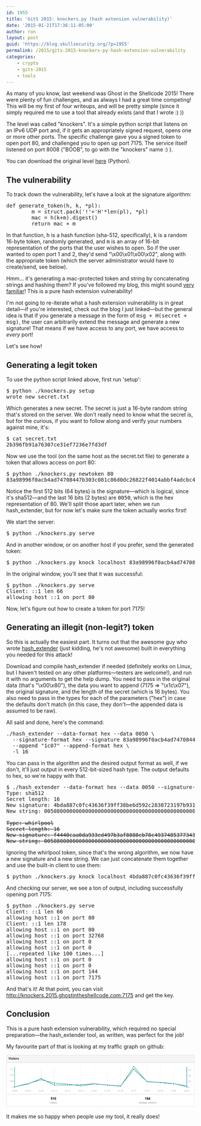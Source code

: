 ```yaml
---
id: 1955
title: 'GitS 2015: knockers.py (hash extension vulnerability)'
date: '2015-01-21T17:36:11-05:00'
author: ron
layout: post
guid: 'https://blog.skullsecurity.org/?p=1955'
permalink: /2015/gits-2015-knockers-py-hash-extension-vulnerability
categories:
    - crypto
    - gits-2015
    - tools
---
```


As many of you know, last weekend was Ghost in the Shellcode 2015! There were plenty of fun challenges, and as always I had a great time competing! This will be my first of four writeups, and will be pretty simple (since it simply required me to use a tool that already exists (and that I wrote :) ))

The level was called "knockers". It's a simple python script that listens on an IPv6 UDP port and, if it gets an appropriately signed request, opens one or more other ports.  The specific challenge gave you a signed token to open port 80, and challenged you to open up port 7175. The service itself listened on port 8008 ("BOOB", to go with the "knockers" name :) ).

You can download the original level <a href="/blogdata/knockers.py">here</a> (Python).
<!--more-->
<h2>The vulnerability</h2>

To track down the vulnerability, let's have a look at the signature algorithm:

<pre>
<span class="Statement">def</span> <span class="Identifier">generate_token</span>(h, k, *pl):
        m = struct.pack(<span class="Constant">'!'</span>+<span class="Constant">'H'</span>*<span class="Identifier">len</span>(pl), *pl)
        mac = h(k+m).digest()
        <span class="Statement">return</span> mac + m
</pre>

In that function, <tt>h</tt> is a hash function (sha-512, specifically), <tt>k</tt> is a random 16-byte token, randomly generated, and <tt>m</tt> is an array of 16-bit representation of the ports that the user wishes to open. So if the user wanted to open port 1 and 2, they'd send "\x00\x01\x00\x02", along with the appropriate token (which the server administrator would have to create/send, see below).

Hmm... it's generating a mac-protected token and string by concatenating strings and hashing them? If you've followed my blog, this might sound <a href='2012/everything-you-need-to-know-about-hash-length-extension-attacks'>very familiar</a>! This is a pure hash extension vulnerability!

I'm not going to re-iterate what a hash extension vulnerability is in great detail&mdash;if you're interested, check out the blog I just linked&mdash;but the general idea is that if you generate a message in the form of <tt>msg + H(secret + msg)</tt>, the user can arbitrarily extend the message and generate a new signature! That means if we have access to any port, we have access to <em>every</em> port!

Let's see how!

<h2>Generating a legit token</h2>

To use the python script linked above, first run 'setup':

<pre>
$ python ./knockers.py setup
wrote new secret.txt
</pre>

Which generates a new secret. The secret is just a 16-byte random string that's stored on the server. We don't really need to know what the secret is, but for the curious, if you want to follow along and verify your numbers against mine, it's:

<pre>
$ cat secret.txt
2b396fb91a76307ce31ef7236e7fd3df
</pre>

Now we use the tool (on the same host as the secret.txt file) to generate a token that allows access on port 80:

<pre>
$ python ./knockers.py newtoken 80
83a98996f0acb4ad74708447b303c081c86d0dc26822f4014abbf4adcbc4d009fbd8397aad82618a6d45de8d944d384542072d7a0f0cdb76b51e512d88de3eb20050
</pre>

Notice the first 512 bits (64 bytes) is the signature&mdash;which is logical, since it's sha512&mdash;and the last 16 bits (2 bytes) are <tt>0050</tt>, which is the hex representation of 80. We'll split those apart later, when we run hash_extender, but for now let's make sure the token actually works first!

We start the server:

<pre>
$ python ./knockers.py serve
</pre>

And in another window, or on another host if you prefer, send the generated token:

<pre>
$ python ./knockers.py knock localhost 83a98996f0acb4ad74708447b303c081c86d0dc26822f4014abbf4adcbc4d009fbd8397aad82618a6d45de8d944d384542072d7a0f0cdb76b51e512d88de3eb20050
</pre>

In the original window, you'll see that it was successful:

<pre>
$ python ./knockers.py serve
Client: ::1 len 66
allowing host ::1 on port 80
</pre>

Now, let's figure out how to create a token for port 7175!

<h2>Generating an illegit (non-legit?) token</h2>

So this is actually the easiest part. It turns out that the awesome guy who wrote <a href='https://github.com/iagox86/hash_extender'>hash_extender</a> (just kidding, he's not awesome) built in everything you needed for this attack!

Download and compile hash_extender if needed (definitely works on Linux, but I haven't tested on any other platforms&mdash;testers are welcome!), and run it with no arguments to get the help dump. You need to pass in the original data (that's "\x00\x80"), the data you want to append (7175 =&gt; "\x1c\x07"), the original signature, and the length of the secret (which is 16 bytes). You also need to pass in the types for each of the parameters ("hex") in case the defaults don't match (in this case, they don't&mdash;the appended data is assumed to be raw).

All said and done, here's the command:

<pre>
./hash_extender --data-format hex --data 0050 \
  --signature-format hex --signature 83a98996f0acb4ad74708447b303c081c86d0dc26822f4014abbf4adcbc4d009fbd8397aad82618a6d45de8d944d384542072d7a0f0cdb76b51e512d88de3eb2 \
  --append "1c07" --append-format hex \
  -l 16
</pre>

You can pass in the algorithm and the desired output format as well, if we don't, it'll just output in every 512-bit-sized hash type. The output defaults to hex, so we're happy with that.

<pre>
$ ./hash_extender --data-format hex --data 0050 --signature-format hex --signature 83a98996f0acb4ad74708447b303c081c86d0dc26822f4014abbf4adcbc4d009fbd8397aad82618a6d45de8d944d384542072d7a0f0cdb76b51e512d88de3eb2 --append "1c07" --append-format hex -l 16
Type: sha512
Secret length: 16
New signature: 4bda887c0fc43636f39ff38be6d592c2830723197b93174b04d0115d28f0d5e4df650f7c48d64f7ca26ef94c3387f0ca3bf606184c4524600557c7de36f1d894
New string: 005080000000000000000000000000000000000000000000000000000000000000000000000000000000000000000000000000000000000000000000000000000000000000000000000000000000000000000000000000000000000000000000000000000000000000000000000000901c07

<s>Type: whirlpool
Secret length: 16
New signature: f4440caa0da933ed497b3af8088cb78c49374853773435321c7f03730386513912fb7b165121c9d5fb0cb2b8a5958176c4abec35034c2041315bf064de26a659
New string: 0050800000000000000000000000000000000000000000000000000000000000000000000000000000000000000000901c07</s>
</pre>

Ignoring the whirlpool token, since that's the wrong algorithm, we now have a new signature and a new string. We can just concatenate them together and use the built-in client to use them:

<pre>
$ python ./knockers.py knock localhost 4bda887c0fc43636f39ff38be6d592c2830723197b93174b04d0115d28f0d5e4df650f7c48d64f7ca26ef94c3387f0ca3bf606184c4524600557c7de36f1d894005080000000000000000000000000000000000000000000000000000000000000000000000000000000000000000000000000000000000000000000000000000000000000000000000000000000000000000000000000000000000000000000000000000000000000000000000000901c07
</pre>

And checking our server, we see a ton of output, including successfully opening port 7175:

<pre>
$ python ./knockers.py serve
Client: ::1 len 66
allowing host ::1 on port 80
Client: ::1 len 178
allowing host ::1 on port 80
allowing host ::1 on port 32768
allowing host ::1 on port 0
allowing host ::1 on port 0
[...repeated like 100 times...]
allowing host ::1 on port 0
allowing host ::1 on port 0
allowing host ::1 on port 144
allowing host ::1 on port 7175
</pre>

And that's it! At that point, you can visit http://knockers.2015.ghostintheshellcode.com:7175 and get the key.

<h2>Conclusion</h2>

This is a pure hash extension vulnerability, which required no special preparation&mdash;the hash_extender tool, as written, was perfect for the job!

My favourite part of that is looking at my traffic graph on github:

<img src='/blogdata/knockers-graph.png' />

It makes me so happy when people use my tool, it really does!

